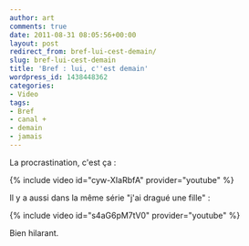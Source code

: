 ```yaml
---
author: art
comments: true
date: 2011-08-31 08:05:56+00:00
layout: post
redirect_from: bref-lui-cest-demain/
slug: bref-lui-cest-demain
title: 'Bref : lui, c''est demain'
wordpress_id: 1438448362
categories:
- Video
tags:
- Bref
- canal +
- demain
- jamais
---
```


La procrastination, c'est ça :

{% include video id="cyw-XIaRbfA" provider="youtube" %}


Il y a aussi dans la même série "j'ai dragué une fille" :

{% include video id="s4aG6pM7tV0" provider="youtube" %}


Bien hilarant.
